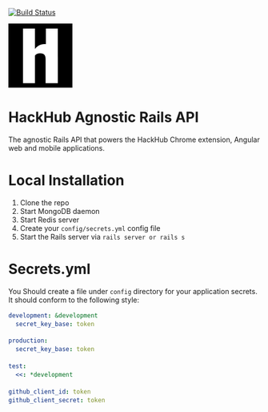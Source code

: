 [![Build Status](http://104.131.207.101/api/badge/github.com/wazery/api/status.svg?branch=master)](http://104.131.207.101/github.com/wazery/api)

![HackHub Logo](https://raw.githubusercontent.com/wazery/api/dev/public/images/logo.png?token=AActgZEiX7ipLzv9FlQ6J-_sWmSsvFLVks5WDCePwA%3D%3D)

# HackHub Agnostic Rails API
The agnostic Rails API that powers the HackHub Chrome extension, Angular web and mobile applications.

# Local Installation
1. Clone the repo
2. Start MongoDB daemon
3. Start Redis server
4. Create your `config/secrets.yml` config file
5. Start the Rails server via `rails server or rails s`

# Secrets.yml
You Should create a file under `config` directory for your application secrets. It should conform to the following style:

```yml
development: &development
  secret_key_base: token

production:
  secret_key_base: token

test:
  <<: *development

github_client_id: token
github_client_secret: token  

```
